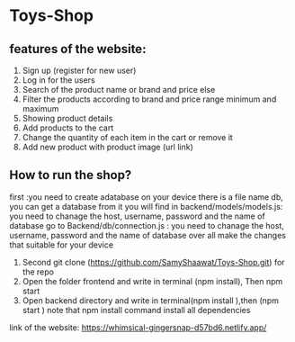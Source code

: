 # Toys-Shop
## features of the website:
1.	Sign up (register for new user)
2.	Log in for the users
3.	Search of the product name or brand and price else
4.	Filter the products according to brand and price range minimum and maximum
5.	Showing product details 
6.	Add products to the cart
7.	Change the quantity of each item in the cart or remove it
8.	Add new product with product image (url link)





## How to run the shop? 
first :you need to create adatabase on your device 
there is a file name db, you can get a database from it
you will find in backend/models/models.js: you need to chanage the host, username, password and the name of database
go to Backend/db/connection.js : you need to chanage the host, username, password and the name of database
over all make the changes that suitable for your device 


1.	Second git clone (https://github.com/SamyShaawat/Toys-Shop.git) for the repo 
2.	Open the folder frontend and write in terminal (npm install), Then npm start 
4.	Open backend directory and write in terminal(npm install ),then (npm start )
note that 	npm install command install  all dependencies 



link of the website: https://whimsical-gingersnap-d57bd6.netlify.app/



